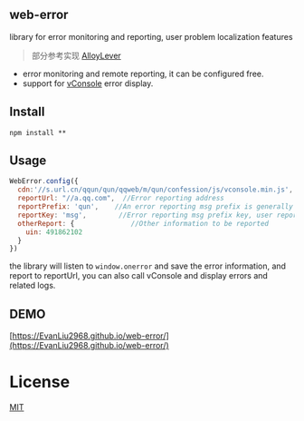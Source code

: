 
## web-error 

library for error monitoring and reporting, user problem localization features

> 部分参考实现 [AlloyLever](https://github.com/AlloyTeam/AlloyLever)

* error monitoring and remote reporting, it can be configured free.
* support for [vConsole](https://github.com/WechatFE/vConsole) error display.

## Install

```
npm install **
```

## Usage

```js
WebError.config({
  cdn:'//s.url.cn/qqun/qun/qqweb/m/qun/confession/js/vconsole.min.js',  //vconsole CDN address
  reportUrl: "//a.qq.com",  //Error reporting address
  reportPrefix: 'qun',    //An error reporting msg prefix is generally used to differentiate business types
  reportKey: 'msg',        //Error reporting msg prefix key, user reporting system receives storage msg
  otherReport: {              //Other information to be reported
    uin: 491862102
  }
})
```

the library will listen to `window.onerror` and save the error information, and report to reportUrl, you can also call vConsole and display errors and related logs.

## DEMO

[https://EvanLiu2968.github.io/web-error/](https://EvanLiu2968.github.io/web-error/)

# License

[MIT](http://opensource.org/licenses/MIT)
